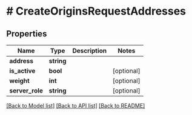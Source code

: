 # # CreateOriginsRequestAddresses

## Properties

Name | Type | Description | Notes
------------ | ------------- | ------------- | -------------
**address** | **string** |  |
**is_active** | **bool** |  | [optional]
**weight** | **int** |  | [optional]
**server_role** | **string** |  | [optional]

[[Back to Model list]](../../README.md#models) [[Back to API list]](../../README.md#endpoints) [[Back to README]](../../README.md)
